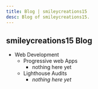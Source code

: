 ```yaml
---
title: Blog | smileycreations15
desc: Blog of smileycreations15.
---
```

## smileycreations15 Blog
+ Web Development
  + Progressive web Apps
    + nothing here yet
  + Lighthouse Audits
    + _nothing here yet_

